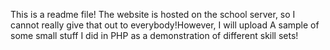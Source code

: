 This is a readme file!
The website is hosted on the school server, so I cannot really give that out to everybody!However, I will upload
A sample of some small stuff I did in PHP as a demonstration of different skill sets!

